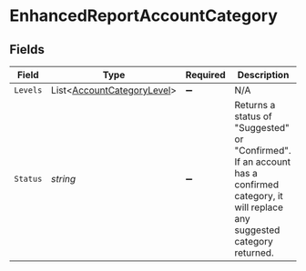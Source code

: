 # EnhancedReportAccountCategory


## Fields

| Field                                                                                                                                    | Type                                                                                                                                     | Required                                                                                                                                 | Description                                                                                                                              |
| ---------------------------------------------------------------------------------------------------------------------------------------- | ---------------------------------------------------------------------------------------------------------------------------------------- | ---------------------------------------------------------------------------------------------------------------------------------------- | ---------------------------------------------------------------------------------------------------------------------------------------- |
| `Levels`                                                                                                                                 | List<[AccountCategoryLevel](../../models/shared/AccountCategoryLevel.md)>                                                                | :heavy_minus_sign:                                                                                                                       | N/A                                                                                                                                      |
| `Status`                                                                                                                                 | *string*                                                                                                                                 | :heavy_minus_sign:                                                                                                                       | Returns a status of "Suggested" or "Confirmed". If an account has a confirmed category, it will replace any suggested category returned. |